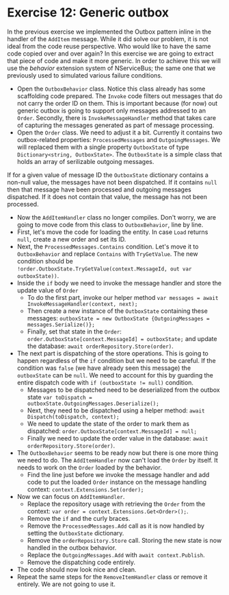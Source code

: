 # Exercise 12: Generic outbox

In the previous exercise we implemented the Outbox pattern inline in the handler of the `AddItem` message. While it did solve our problem, it is not ideal from the code reuse perspective. Who would like to have the same code copied over and over again? In this exercise we are going to extract that piece of code and make it more generic. In order to achieve this we will use the *behavior* extension system of NServiceBus; the same one that we previously used to simulated various failure conditions.

- Open the `OutboxBehavior` class. Notice this class already has some scaffolding code prepared. The `Invoke` code filters out messages that do not carry the order ID on them. This is important because (for now) out generic outbox is going to support only messages addressed to an `Order`. Secondly, there is `InvokeMessageHandler` method that takes care of capturing the messages generated as part of message processing.
- Open the `Order` class. We need to adjust it a bit. Currently it contains two outbox-related properties: `ProcessedMessages` and `OutgoingMessages`. We will replaced them with a single property `OutboxState` of type `Dictionary<string, OutboxState>`. The `OutboxState` is a simple class that holds an array of serilizable outgoing messages.

If for a given value of message ID the `OutboxState` dictionary contains a non-null value, the messages have not been dispatched. If it contains `null` then that message have been processed and outgoing messages dispatched. If it does not contain that value, the message has not been processed.

- Now the `AddItemHandler` class no longer compiles. Don't worry, we are going to move code from this class to `OutboxBehavior`, line by line.
- First, let's move the code for loading the entity. In case `Load` returns `null`, create a new order and set its ID.
- Next, the `ProcessedMessages.Contains` condition. Let's move it to `OutboxBehavior` and replace `Contains` with `TryGetValue`. The new condition should be `!order.OutboxState.TryGetValue(context.MessageId, out var outboxState))`.
- Inside the `if` body we need to invoke the message handler and store the update value of `Order`
  - To do the first part, invoke our helper method `var messages = await InvokeMessageHandler(context, next);`
  - Then create a new instance of the `OutboxState` containing these messages: `outboxState = new OutboxState {OutgoingMessages = messages.Serialize()};`
  - Finally, set that state in the `Order`: `order.OutboxState[context.MessageId] = outboxState;` and update the database: `await orderRepository.Store(order)`.
- The next part is dispatching of the store operations. This is going to happen regardless of the `if` condition but we need to be careful. If the condition was `false` (we have already seen this message) the `outboxState` can be `null`. We need to account for this by guarding the entire dispatch code with `if (outboxState != null)` condition.
  - Messages to be dispatched need to be deserialized from the outbox state `var toDispatch = outboxState.OutgoingMessages.Deserialize();`
  - Next, they need to be dispatched using a helper method: `await Dispatch(toDispatch, context);`
  - We need to update the state of the order to mark them as dispatched: `order.OutboxState[context.MessageId] = null;`
  - Finally we need to update the order value in the database: `await orderRepository.Store(order)`. 
- The `OutboxBehavior` seems to be ready now but there is one more thing we need to do. The `AddItemHandler` now can't load the `Order` by itself. It needs to work on the `Order` loaded by the behavior.
  - Find the line just before we invoke the message handler and add code to put the loaded `Order` instance on the message handling context: `context.Extensions.Set(order);`
- Now we can focus on `AddItemHandler`.
  - Replace the repository usage with retrieving the `Order` from the context: `var order = context.Extensions.Get<Order>();`.
  - Remove the `if` and the curly braces.
  - Remove the `ProcessedMessages.Add` call as it is now handled by setting the `OutboxState` dictionary.
  - Remove the `orderRepository.Store` call. Storing the new state is now handled in the outbox behavior.
  - Replace the `OutgoingMessages.Add` with `await context.Publish`.
  - Remove the dispatching code entirely.
- The code should now look nice and clean.
- Repeat the same steps for the `RemoveItemHandler` class or remove it entirely. We are not going to use it.
